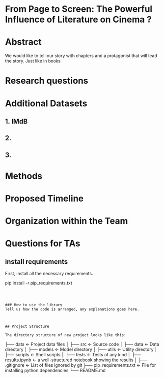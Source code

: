 
# From Page to Screen: The Powerful Influence of Literature on Cinema ?

# Abstract
We would like to tell our story with chapters and a protagonist that will lead the story. Just like in books


# Research questions

# Additional Datasets
## 1. IMdB
## 2. 
## 3.


# Methods


# Proposed Timeline


# Organization within the Team



# Questions for TAs 





## install requirements
First, install all the necessary requirements.

pip install -r pip_requirements.txt
```



### How to use the library
Tell us how the code is arranged, any explanations goes here.



## Project Structure

The directory structure of new project looks like this:

```
├── data                        <- Project data files
│
├── src                         <- Source code
│   ├── data                            <- Data directory
│   ├── models                          <- Model directory
│   ├── utils                           <- Utility directory
│   ├── scripts                         <- Shell scripts
│
├── tests                       <- Tests of any kind
│
├── results.ipynb               <- a well-structured notebook showing the results
│
├── .gitignore                  <- List of files ignored by git
├── pip_requirements.txt        <- File for installing python dependencies
└── README.md
```

